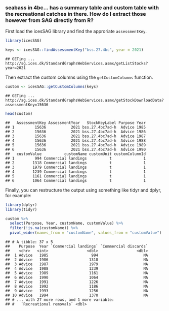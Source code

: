 
### seabass in 4bc… has a summary table and custom table with the recreational catches in there. How do I extract those however from SAG directly from R?

First load the icesSAG library and find the approriate `assessmentKey`.

``` r
library(icesSAG)

keys <- icesSAG::findAssessmentKey("bss.27.4bc", year = 2021)
```

    ## GETing ... http://sg.ices.dk/StandardGraphsWebServices.asmx/getListStocks?year=2021

Then extract the custom columns using the `getCustomColumns` function.

``` r
custom <- icesSAG::getCustomColumns(keys)
```

    ## GETing ... http://sg.ices.dk/StandardGraphsWebServices.asmx/getStockDownloadData?assessmentKey=15636

``` r
head(custom)
```

    ##   AssessmentKey AssessmentYear   StockKeyLabel Purpose Year
    ## 1         15636           2021 bss.27.4bc7ad-h  Advice 1985
    ## 2         15636           2021 bss.27.4bc7ad-h  Advice 1986
    ## 3         15636           2021 bss.27.4bc7ad-h  Advice 1987
    ## 4         15636           2021 bss.27.4bc7ad-h  Advice 1988
    ## 5         15636           2021 bss.27.4bc7ad-h  Advice 1989
    ## 6         15636           2021 bss.27.4bc7ad-h  Advice 1990
    ##   customValue          customName customUnit customColumnId
    ## 1         994 Commercial landings          t              1
    ## 2        1318 Commercial landings          t              1
    ## 3        1979 Commercial landings          t              1
    ## 4        1239 Commercial landings          t              1
    ## 5        1161 Commercial landings          t              1
    ## 6        1064 Commercial landings          t              1

Finally, you can restructure the output using something like tidyr and
dplyr, for example:

``` r
library(dplyr)
library(tidyr)

custom %>%
  select(Purpose, Year, customName, customValue) %>%
  filter(!is.na(customName)) %>%
  pivot_wider(names_from = "customName", values_from = "customValue")
```

    ## # A tibble: 37 x 5
    ##    Purpose  Year `Commercial landings` `Commercial discards`
    ##    <chr>   <int>                 <dbl>                 <dbl>
    ##  1 Advice   1985                   994                    NA
    ##  2 Advice   1986                  1318                    NA
    ##  3 Advice   1987                  1979                    NA
    ##  4 Advice   1988                  1239                    NA
    ##  5 Advice   1989                  1161                    NA
    ##  6 Advice   1990                  1064                    NA
    ##  7 Advice   1991                  1226                    NA
    ##  8 Advice   1992                  1186                    NA
    ##  9 Advice   1993                  1256                    NA
    ## 10 Advice   1994                  1370                    NA
    ## # ... with 27 more rows, and 1 more variable:
    ## #   `Recreational removals` <dbl>
